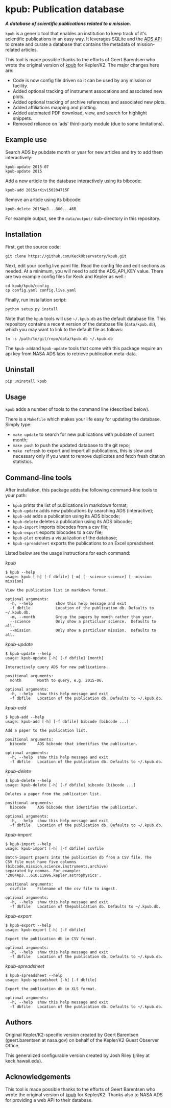 # kpub: Publication database

***A database of scientific publications related to a mission.***

`kpub` is a generic tool that enables an institution to keep track of it's scientific publications in an easy way. It leverages SQLite and the [ADS API](https://github.com/adsabs/adsabs-dev-api) to create and curate a database that contains the metadata of mission-related articles.

This tool is made possible thanks to the efforts of Geert Barentsen who wrote the original version of [kpub](https://github.com/KeplerGO/kpub) for Kepler/K2.  The major changes here are:

- Code is now config file driven so it can be used by any mission or facility.
- Added optional tracking of instrument assocations and associated new plots.
- Added optional tracking of archive references and associated new plots.
- Added affiliations mapping and plotting.
- Added automated PDF download, view, and search for highlight snippets.
- Removed reliance on 'ads' third-party module (due to some limitations).

## Example use

Search ADS by pubdate month or year for new articles and try to add them interactively:
```
kpub-update 2015-07
kpub-update 2015
```

Add a new article to the database interactively using its bibcode:
```
kpub-add 2015arXiv150204715F
```

Remove an article using its bibcode:
```
kpub-delete 2015ApJ...800...46B
```

For example output, see the `data/output/` sub-directory in this repository.

## Installation

First, get the source code:
```
git clone https://github.com/KeckObservatory/kpub.git
```

Next, edit your config.live.yaml file.  Read the config file and edit sections as needed.  At a minimum, you will need to add the ADS_API_KEY value.  There are two example config files for Keck and Kepler as well.:
```
cd kpub/kpub/config
cp config.yaml config.live.yaml
```

Finally, run installation script:
```
python setup.py install
```

Note that the `kpub` tools will use `~/.kpub.db` as the default database file. This repository contains a recent version of the database file (`data/kpub.db`), which you may want to link to the default file as follows:
```
ln -s /path/to/git/repo/data/kpub.db ~/.kpub.db
```

The `kpub-add`and `kpub-update` tools that come with this package require an api key from NASA ADS labs to retrieve publication meta-data.

## Uninstall

```
pip uninstall kpub
```

## Usage

`kpub` adds a number of tools to the command line (described below).

There is a `Makefile` which makes your life easy for updating the database. 
Simply type:
* `make update` to search for new publications with pubdate of current month;
* `make push` to push the updated database to the git repo;
* `make refresh` to export and import all publications, this is slow and necessary only if you want to remove duplicates and fetch fresh citation statistics.

## Command-line tools

After installation, this package adds the following command-line tools to your path:
* `kpub` prints the list of publications in markdown format;
* `kpub-update` adds new publications by searching ADS (interactive);
* `kpub-add` adds a publication using its ADS bibcode;
* `kpub-delete` deletes a publication using its ADS bibcode;
* `kpub-import` imports bibcodes from a csv file;
* `kpub-export` exports bibcodes to a csv file;
* `kpub-plot` creates a visualization of the database;
* `kpub-spreadsheet` exports the publications to an Excel spreadsheet.

Listed below are the usage instructions for each command:

*kpub*
```
$ kpub --help
usage: kpub [-h] [-f dbfile] [-m] [--science science] [--mission mission]

View the publication list in markdown format.

optional arguments:
  -h, --help          show this help message and exit
  -f dbfile           Location of the publication db. Defaults to ~/.kpub.db.
  -m, --month         Group the papers by month rather than year.
  --science           Only show a particluar science.  Defaults to all.
  --mission           Only show a particluar mission.  Defaults to all.
```

*kpub-update*
```
$ kpub-update --help
usage: kpub-update [-h] [-f dbfile] [month]

Interactively query ADS for new publications.

positional arguments:
  month       Month to query, e.g. 2015-06.

optional arguments:
  -h, --help  show this help message and exit
  -f dbfile   Location of the publication db. Defaults to ~/.kpub.db.
```

*kpub-add*
```
$ kpub-add --help
usage: kpub-add [-h] [-f dbfile] bibcode [bibcode ...]

Add a paper to the publication list.

positional arguments:
  bibcode     ADS bibcode that identifies the publication.

optional arguments:
  -h, --help  show this help message and exit
  -f dbfile   Location of the publication db. Defaults to ~/.kpub.db.
```

*kpub-delete*
```
$ kpub-delete --help
usage: kpub-delete [-h] [-f dbfile] bibcode [bibcode ...]

Deletes a paper from the publication list.

positional arguments:
  bibcode     ADS bibcode that identifies the publication.

optional arguments:
  -h, --help  show this help message and exit
  -f dbfile   Location of the publication db. Defaults to ~/.kpub.db.
```

*kpub-import*
```
$ kpub-import --help 
usage: kpub-import [-h] [-f dbfile] csvfile

Batch-import papers into the publication db from a CSV file. The
CSV file must have five columns (bibcode,mission,science,instruments,archive) 
separated by commas. For example: '2004ApJ...610.1199G,kepler,astrophysics'.

positional arguments:
  csvfile     Filename of the csv file to ingest.

optional arguments:
  -h, --help  show this help message and exit
  -f dbfile   Location of thepublication db. Defaults to ~/.kpub.db.
```

*kpub-export*
```
$ kpub-export --help
usage: kpub-export [-h] [-f dbfile]

Export the publication db in CSV format.

optional arguments:
  -h, --help  show this help message and exit
  -f dbfile   Location of the publication db. Defaults to ~/.kpub.db.
```

*kpub-spreadsheet*
```
$ kpub-spreadsheet --help
usage: kpub-spreadsheet [-h] [-f dbfile]

Export the publication db in XLS format.

optional arguments:
  -h, --help  show this help message and exit
  -f dbfile   Location of the publication db. Defaults to ~/.kpub.db.
```

## Authors
Original Kepler/K2-specific version created by Geert Barentsen (geert.barentsen at nasa.gov)
on behalf of the Kepler/K2 Guest Observer Office.

This generalized configurable version created by Josh Riley (jriley at keck.hawaii.edu).


## Acknowledgements
This tool is made possible thanks to the efforts of Geert Barentsen who wrote the original version of [kpub](https://github.com/KeplerGO/kpub) for Kepler/K2.  Thanks also to NASA ADS for providing a web API to their database.

